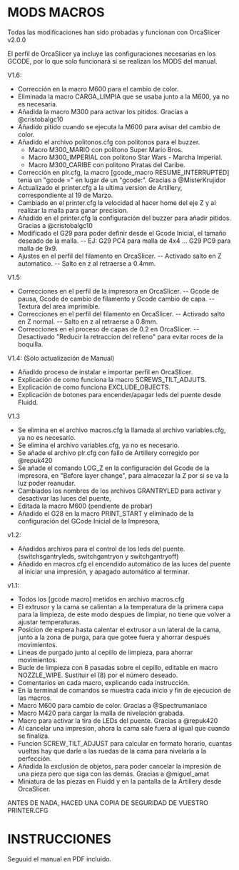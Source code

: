 # MODS MACROS

Todas las modificaciones han sido probadas y funcionan con OrcaSlicer v2.0.0

El perfil de OrcaSlicer ya incluye las configuraciones necesarias en los GCODE, por lo que solo funcionará si se realizan los MODS del manual.

V1.6:
- Corrección en la macro M600 para el cambio de color.
- Eliminada la macro CARGA_LIMPIA que se usaba junto a la M600, ya no es necesaria.
- Añadida la macro M300 para activar los pitidos. Gracias a @cristobalgc10 
- Añadido pitido cuando se ejecuta la M600 para avisar del cambio de color.
- Añadido el archivo politonos.cfg con politonos para el buzzer.
	- Macro M300_MARIO con politono Super Mario Bros.
	- Macro M300_IMPERIAL con politono Star Wars - Marcha Imperial.
	- Macro M300_CARIBE con politono Piratas del Caribe.
- Corrección en plr.cfg, la macro [gcode_macro RESUME_INTERRUPTED] tenia un "gcode =" en lugar de un "gcode:". Gracias a @MisterKrujidor
- Actualizado el printer.cfg a la ultima version de Artillery, correspondiente al 19 de Marzo.
- Cambiado en el printer.cfg la velocidad al hacer home del eje Z y al realizar la malla para ganar precision.
- Añadido en el printer.cfg la configuración del buzzer para añadir pitidos. Gracias a @cristobalgc10
- Modificado el G29 para poder definir desde el Gcode Inicial, el tamaño deseado de la malla. 
	-- EJ: G29 PC4 para malla de 4x4 ... G29 PC9 para malla de 9x9.
- Ajustes en el perfil del filamento en OrcaSlicer. 
	-- Activado salto en Z automatico.
	-- Salto en z al retraerse a 0.4mm.
  
V1.5:
- Correcciones en el perfil de la impresora en OrcaSlicer. 
	-- Gcode de pausa, Gcode de cambio de filamento y Gcode cambio de capa.
	-- Textura del area imprimible.
- Correcciones en el perfil del filamento en OrcaSlicer. 
	-- Activado salto en Z normal.
	-- Salto en z al retraerse a 0.8mm.
- Correcciones en el proceso de capas de 0.2 en OrcaSlicer. 
	-- Desactivado "Reducir la retraccion del relleno" para evitar roces de la boquilla.

V1.4: (Solo actualización de Manual)
- Añadido proceso de instalar e importar perfil en OrcaSlicer.
- Explicación de como funciona la macro SCREWS_TILT_ADJUTS.
- Explicación de como funciona EXCLUDE_OBJECTS.
- Explicación de botones para encender/apagar leds del puente desde Fluidd.
  
V1.3
- Se elimina en el archivo macros.cfg la llamada al archivo variables.cfg, ya no es necesario.
- Se elimina el archivo variables.cfg, ya no es necesario.
- Se añade el archivo plr.cfg con fallo de Artillery corregido por @repuk420 
- Se añade el comando LOG_Z en la configuración del Gcode de la impresora, en "Before layer change", para almacezar la Z por si se va la luz poder reanudar.
- Cambiados los nombres de los archivos GRANTRYLED para activar y desactivar las luces del puente,
- Editada la macro M600 (pendiente de probar)
- Añadido el G28 en la macro PRINT_START y eliminado de la configuración del GCode Inicial de la Impresora,
  
v1.2:
- Añadidos archivos para el control de los leds del puente. (switchsgantryleds, switchgantryon y switchgantryoff)
- Añadido en macros.cfg el encendido automático de las luces del puente al iniciar una impresión, y apagado automático al terminar.
  
v1.1:
- Todos los [gcode macro] metidos en archivo macros.cfg
- El extrusor y la cama se calientan a la temperatura de la primera capa para la limpieza, de este modo despues de limpiar, no tiene que volver a ajustar temperaturas.
- Posicion de espera hasta calentar el extrusor a un lateral de la cama, junto a la zona de purga, para que gotee fuera y ahorrar después movimientos.
- Lineas de purgado junto al cepillo de limpieza, para ahorrar movimientos.
- Bucle de limpieza con 8 pasadas sobre el cepillo, editable en macro NOZZLE_WIPE. Sustituir el (8) por el número deseado.
- Comentarios en cada macro, explicando cada instrucción.
- En la terminal de comandos se muestra cada inicio y fin de ejecucion de las macros.
- Macro M600 para cambio de color. Gracias a @Spectrumaniaco 
- Macro M420 para cargar la malla de nivelación grabada.
- Macro para activar la tira de LEDs del puente. Gracias a @repuk420 
- Al cancelar una impresion, ahora la cama sale fuera al igual que cuando se finaliza.
- Funcion SCREW_TILT_ADJUST para calcular en formato horario, cuantas vueltas hay que darle a las ruedas de la cama para nivelarla a la perfección.
- Añadida la exclusión de objetos, para poder cancelar la impresión de una pieza pero que siga con las demás. Gracias a @miguel_amat 
- Miniatura de las piezas en Fluidd y en la pantalla de la Artillery desde OrcaSlicer.

ANTES DE NADA, HACED UNA COPIA DE SEGURIDAD DE VUESTRO PRINTER.CFG

# INSTRUCCIONES
Seguuid el manual en PDF incluido.
